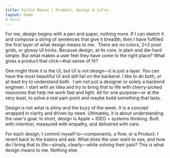 ```yaml
---
title: Victor Raeva | Product, design & infra
layout: home
# hero:
---
```


For me, design begins with a pen and paper, nothing more. If I can sketch it and compose a string of sentences that give it breadth, then I have fulfilled the first layer of what design means to me. 
There are no colors, 2×2 pixel grids, or glossy UI tricks. Because design, at its core, is plain and die-hard simple. But what makes a user feel they have come to the right place? What gives a product that click—that sense of fit? 

One might think it is the UI, but UI is not design—it is just a layer. You can have the most beautiful UI and still fail on the backend. I like to do both, or at least try to understand both. 
I am not just a designer or solely a backend engineer. I start with an idea and try to bring that to life with cherry-picked resources that help me work fast and light. All for one purpose—or at the very least, to solve a real pain point and maybe build something that lasts.

Design is not what is shiny and the buzz of the week. It is a concept wrapped in clarity and driven by need. Ultimately, it is about understanding the user's goal. In short, design is Apple + IDEO + systems thinking. Built with intention, measured with empathy, and delivered with care.

For each design, I commit myself to—components, a flow, or a Product. I revert back to the basics and ask: What does the user want to see, and how do I bring that to life—simply, clearly—while solving their pain? This is what design means to me. Nothing else.